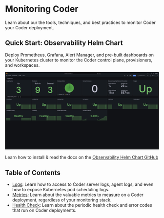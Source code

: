 # Monitoring Coder

Learn about our the tools, techniques, and best practices to monitor Coder your Coder deployment.

## Quick Start: Observability Helm Chart

Deploy Prometheus, Grafana, Alert Manager, and pre-built dashboards on your Kubernetes cluster to monitor the Coder control plane, provisioners, and workspaces.

![Grafana Dashboard](../../images/admin/monitoring/grafana-dashboard.png)

Learn how to install & read the docs on the [Observability Helm Chart GitHub](https://github.com/coder/observability)

## Table of Contents

- [Logs](./logs.md): Learn how to access to Coder server logs, agent logs, and even how to expose Kubernetes pod scheduling logs.
- [Metrics](./metrics.md): Learn about the valuable metrics to measure on a Coder deployment, regardless of your monitoring stack.
- [Health Check](./health-check.md): Learn about the periodic health check and error codes that run on Coder deployments.
